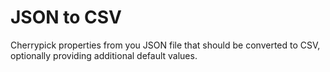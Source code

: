 # JSON to CSV
 Cherrypick properties from you JSON file that should be converted to CSV, optionally providing additional default values.

